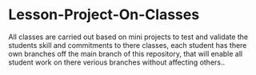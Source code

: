 # Lesson-Project-On-Classes
All classes are carried out based on mini projects to test and validate the students skill and commitments to there classes, each student has there own branches off the main branch of this repository, that will enable all student work on there verious branches without affecting others..
